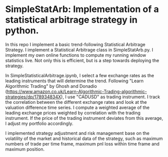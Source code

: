 # SimpleStatArb: Implementation of a statistical arbitrage strategy in python.

In this repo I implement a basic trend-following Statistical Arbitrage Strategy. I implement a Statistical Arbitrage class in SimpleStatArb.py. I implement my own online functions to compute my running window statistics live. Not only this is efficient, but is a step towards deploying the strategy.

In SimpleStatisticalArbitrage.ipynb, I select a few exchange rates as the leading instruments that will determine the trend. Following "Learn Algorithmic Trading" by Ghosh and Donadio (https://www.amazon.co.uk/Learn-Algorithmic-Trading-algorithmic-strategies/dp/178934834X), I use "CADUSD" as trading instrument. I track the correlation between the different exchange rates and look at the valuation difference time series. I compute a weighted average of the leading exchange prices weighted by correlation with the trading instrument. If the price of the trading instrument deviates from this average, I adjust my portfolio accordingly.

I implemented strategy adjustment and risk management base on the volatility of the market and historical data of the strategy, such as maximum numbers of trade per time frame, maximum pnl loss within time frame and maximum position.
